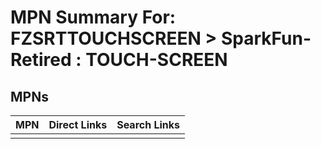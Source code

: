 



# MPN Summary For: FZSRTTOUCHSCREEN > SparkFun-Retired : TOUCH-SCREEN

## MPNs
  

|MPN|Direct Links|Search Links|
| :--- | :--- | :--- |
||||

